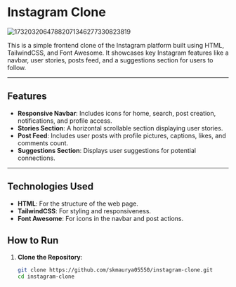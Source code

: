 # Instagram Clone
![17320320647882071346277330823819](https://github.com/user-attachments/assets/3af00811-3a35-42fe-a575-a2b86b9d6179)


This is a simple frontend clone of the Instagram platform built using HTML, TailwindCSS, and Font Awesome. It showcases key Instagram features like a navbar, user stories, posts feed, and a suggestions section for users to follow.

---

## Features

- **Responsive Navbar**: Includes icons for home, search, post creation, notifications, and profile access.
- **Stories Section**: A horizontal scrollable section displaying user stories.
- **Post Feed**: Includes user posts with profile pictures, captions, likes, and comments count.
- **Suggestions Section**: Displays user suggestions for potential connections.

---

## Technologies Used

- **HTML**: For the structure of the web page.
- **TailwindCSS**: For styling and responsiveness.
- **Font Awesome**: For icons in the navbar and post actions.


## How to Run

1. **Clone the Repository**:
   ```bash
   git clone https://github.com/skmaurya05550/instagram-clone.git
   cd instagram-clone
   
